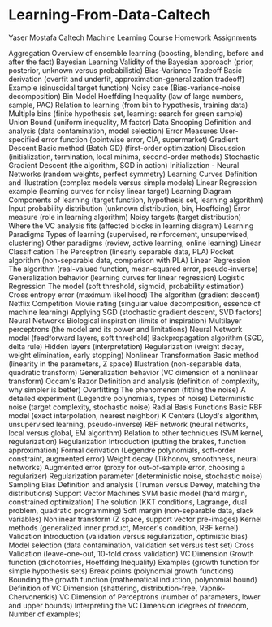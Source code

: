 # Learning-From-Data-Caltech
Yaser Mostafa Caltech Machine Learning Course Homework Assignments


Aggregation
Overview of ensemble learning (boosting, blending, before and after the fact)
Bayesian Learning
Validity of the Bayesian approach (prior, posterior, unknown versus probabilistic)
Bias-Variance Tradeoff
Basic derivation (overfit and underfit, approximation-generalization tradeoff)
Example (sinusoidal target function)
Noisy case (Bias-variance-noise decomposition)
Bin Model
Hoeffding Inequality (law of large numbers, sample, PAC)
Relation to learning (from bin to hypothesis, training data)
Multiple bins (finite hypothesis set, learning: search for green sample)
Union Bound (uniform inequality, M factor)
Data Snooping
Definition and analysis (data contamination, model selection)
Error Measures
User-specified error function (pointwise error, CIA, supermarket)
Gradient Descent
Basic method (Batch GD) (first-order optimization)
Discussion (initialization, termination, local minima, second-order methods)
Stochastic Gradient Descent (the algorithm, SGD in action)
Initialization - Neural Networks (random weights, perfect symmetry)
Learning Curves
Definition and illustration (complex models versus simple models)
Linear Regression example (learning curves for noisy linear target)
Learning Diagram
Components of learning (target function, hypothesis set, learning algorithm)
Input probability distribution (unknown distribution, bin, Hoeffding)
Error measure (role in learning algorithm)
Noisy targets (target distribution)
Where the VC analysis fits (affected blocks in learning diagram)
Learning Paradigms
Types of learning (supervised, reinforcement, unsupervised, clustering)
Other paradigms (review, active learning, online learning)
Linear Classification
The Perceptron (linearly separable data, PLA)
Pocket algorithm (non-separable data, comparison with PLA)
Linear Regression
The algorithm (real-valued function, mean-squared error, pseudo-inverse)
Generalization behavior (learning curves for linear regression)
Logistic Regression
The model (soft threshold, sigmoid, probability estimation)
Cross entropy error (maximum likelihood)
The algorithm (gradient descent)
Netflix Competition
Movie rating (singular value decomposition, essence of machine learning)
Applying SGD (stochastic gradient descent, SVD factors)
Neural Networks
Biological inspiration (limits of inspiration)
Multilayer perceptrons (the model and its power and limitations)
Neural Network model (feedforward layers, soft threshold)
Backpropagation algorithm (SGD, delta rule)
Hidden layers (interpretation)
Regularization (weight decay, weight elimination, early stopping)
Nonlinear Transformation
Basic method (linearity in the parameters, Z space)
Illustration (non-separable data, quadratic transform)
Generalization behavior (VC dimension of a nonlinear transform)
Occam's Razor
Definition and analysis (definition of complexity, why simpler is better)
Overfitting
The phenomenon (fitting the noise)
A detailed experiment (Legendre polynomials, types of noise)
Deterministic noise (target complexity, stochastic noise)
Radial Basis Functions
Basic RBF model (exact interpolation, nearest neighbor)
K Centers (Lloyd's algorithm, unsupervised learning, pseudo-inverse)
RBF network (neural networks, local versus global, EM algorithm)
Relation to other techniques (SVM kernel, regularization)
Regularization
Introduction (putting the brakes, function approximation)
Formal derivation (Legendre polynomials, soft-order constraint, augmented error)
Weight decay (Tikhonov, smoothness, neural networks)
Augmented error (proxy for out-of-sample error, choosing a regularizer)
Regularization parameter (deterministic noise, stochastic noise)
Sampling Bias
Definition and analysis (Truman versus Dewey, matching the distributions)
Support Vector Machines
SVM basic model (hard margin, constrained optimization)
The solution (KKT conditions, Lagrange, dual problem, quadratic programming)
Soft margin (non-separable data, slack variables)
Nonlinear transform (Z space, support vector pre-images)
Kernel methods (generalized inner product, Mercer's condition, RBF kernel)
Validation
Introduction (validation versus regularization, optimistic bias)
Model selection (data contamination, validation set versus test set)
Cross Validation (leave-one-out, 10-fold cross validation)
VC Dimension
Growth function (dichotomies, Hoeffding Inequality)
Examples (growth function for simple hypothesis sets)
Break points (polynomial growth functions)
Bounding the growth function (mathematical induction, polynomial bound)
Definition of VC Dimension (shattering, distribution-free, Vapnik-Chervonenkis)
VC Dimension of Perceptrons (number of parameters, lower and upper bounds)
Interpreting the VC Dimension (degrees of freedom, Number of examples)
